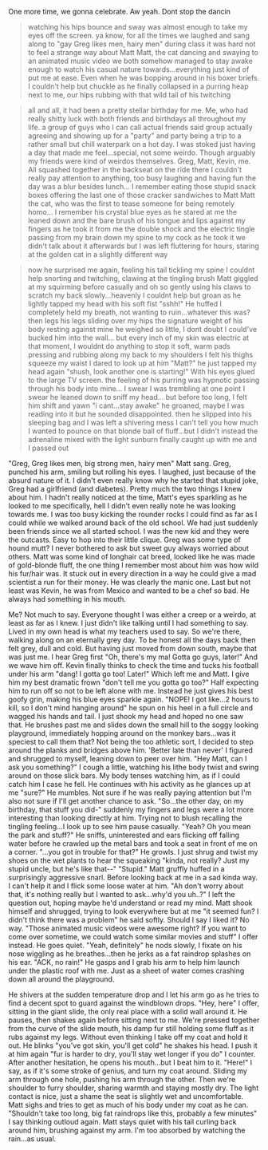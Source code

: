 One more time, we gonna celebrate. Aw yeah. Dont stop the dancin

>watching his hips bounce and sway was almost enough to take my eyes off the screen. 
>ya know, for all the times we laughed and sang along to "gay Greg likes men, hairy men" during class it was hard not to feel a strange way about Matt 
>Matt, the cat dancing and swaying to an animated music video we both somehow managed to stay awake enough to watch
>his casual nature towards...everything just kind of put me at ease. Even when he was bopping around in his boxer briefs. I couldn't help but chuckle as he finally collapsed in a purring heap next to me, our hips rubbing with that wild tail of his twitching 

>all and all, it had been a pretty stellar birthday for me. Me, who had really shitty luck with both friends and birthdays all throughout my life.
>a group of guys who I can call actual friends
>said group actually agreeing and showing up for a "party"
>and party being a trip to a rather small but chill waterpark on a hot day.
>I was stoked just having a day that made me feel...special, not some weirdo. Though arguably my friends were kind of weirdos themselves.
>Greg, Matt, Kevin, me. All squashed together in the backseat on the ride there
>I couldn't really pay attention to anything, too busy laughing and having fun
>the day was a blur
>besides lunch...
>I remember eating those stupid snack boxes
>offering the last one of those cracker sandwiches to Matt
>Matt the cat, who was the first to tease someone for being remotely homo...
>I remember his crystal blue eyes as he stared at me
>the leaned down and the bare brush of his tongue and lips against my fingers as he took it from me
>the double shock and the electric tingle passing from my brain down my spine to my cock as he took it
>we didn't talk about it afterwards
>but I was left fluttering for hours, staring at the golden cat in a slightly different way

>now he surprised me again, feeling his tail tickling my spine
>I couldnt help snorting and twitching, clawing at the tingling brush
>Matt giggled at my squirming before casually and oh so gently using his claws to scratch my back slowly...heavenly
>I couldnt help but groan as he lightly tapped my head with his soft fist "sshh!" He huffed
>I completely held my breath, not wanting to ruin...whatever this was?
>then legs
>his legs sliding over my hips
>the signature weight of his body resting against mine
>he weighed so little, I dont doubt I could've bucked him into the wall...
>but every inch of my skin was electric at that moment, I wouldnt do anything to stop it
>soft, warm pads pressing and rubbing along my back to my shoulders
>I felt his thighs squeeze my waist
>I dared to look up at him
>"Matt?"
>he just tapped my head again "shush, look another one is starting!" With his eyes glued to the large TV screen.
>the feeling of his purring was hypnotic passing through his body into mine...
>I swear I was trembling
>at one point I swear he leaned down to sniff my head...
>but before too long, I felt him shift and yawn
>"i cant...stay awake" he groaned, maybe I was reading into it but he sounded disappointed.
>then he slipped into his sleeping bag and I was left a shivering mess
>I can't tell you how much I wanted to pounce on that blonde ball of fluff...but I didn't
>instead the adrenaline mixed with the light sunburn finally caught up with me and I passed out

"Greg, Greg likes men, big strong men, hairy men" Matt sang. Greg, punched his arm, smiling but rolling his eyes.
I laughed, just because of the absurd nature of it. I didn't even really know why he started that stupid joke, Greg had a girlfriend (and diabetes). Pretty much the two things I knew about him.
I hadn't really noticed at the time, Matt's eyes sparkling as he looked to me specifically, hell I didn't even really note he was looking towards me. I was too busy kicking the rounder rocks I could find as far as I could while we walked around back of the old school.
We had just suddenly been friends since we all started school. I was the new kid and they were the outcasts. Easy to hop into their little clique. 
Greg was some type of hound mutt? I never bothered to ask but sweet guy always worried about others. Matt was some kind of longhair cat breed, looked like he was made of gold-blonde fluff, the one thing I remember most about him was how wild his fur/hair was. It stuck out in every direction in a way he could give a mad scientist a run for their money. He was clearly the manic one. Last but not least was Kevin, he was from Mexico and wanted to be a chef so bad. He always had something in his mouth.

Me? Not much to say. Everyone thought I was either a creep or a weirdo, at least as far as I knew. I just didn't like talking until I had something to say. Lived in my own head is what my teachers used to say.
So we're there, walking along on an eternally grey day. To be honest all the days back then felt grey, dull and cold. But having just moved from down south, maybe that was just me.  I hear Greg first "Oh, there's my ma! Gotta go guys, later!" And we wave him off. Kevin finally thinks to check the time and tucks his football under his arm "dang! I gotta go too! Later!" Which left me and Matt. I give him my best dramatic frown "don't tell me you gotta go too?" Half expecting him to run off so not to be left alone with me. Instead he just gives his best goofy grin, making his blue eyes sparkle again. "NOPE! I got like...2 hours to kill, so I don't mind hanging around" he spun on his heel in a full circle and wagged his hands and tail. I just shook my head and hoped no one saw that. He brushes past me and slides down the small hill to the soggy looking playground, immediately hopping around on the monkey bars...was it speciest to call them that? Not being the too athletic sort, I decided to step around the planks and bridges above him.
'Better late than never' I figured and shrugged to myself, leaning down to peer over him. "Hey Matt, can I ask you something?" I cough a little, watching his lithe body twist and swing around on those slick bars. My body tenses watching him, as if I could catch him I case he fell. He continues with his activity as he glances up at me "sure?" He mumbles. Not sure if he was really paying attention but I'm also not sure if I'll get another chance to ask. "So...the other day, on my birthday, that stuff you did-" suddenly my fingers and legs were a lot more interesting than looking directly at him. Trying not to blush recalling the tingling feeling...I look up to see him pause casually. "Yeah? Oh you mean the park and stuff?" He sniffs, uninterested and ears flicking off falling water before he crawled up the metal bars and took a seat in front of me on a corner. "...you got in trouble for that?" He growls. I just shrug and twist my shoes on the wet plants to hear the squeaking "kinda, not really? Just my stupid uncle, but he's like that--" "Stupid." Matt gruffly huffed in a surprisingly aggressive snarl. Before looking back at me in a sad kinda way. I can't help it and I flick some loose water at him. "Ah don't worry about that, it's nothing really but I wanted to ask...why'd you uh..?" I left the question out, hoping maybe he'd understand or read my mind. Matt shook himself and shrugged, trying to look everywhere but at me "it seemed fun? I didn't think there was a problem" he said softly. Should I say I liked it? No way. 
"Those animated music videos were awesome right? If you want to come over sometime, we could watch some similar movies and stuff" I offer instead. He goes quiet. "Yeah, definitely" he nods slowly, I fixate on his nose wiggling as he breathes...then he jerks as a fat raindrop splashes on his ear. "ACK, no rain!" He gasps and I grab his arm to help him launch under the plastic roof with me. Just as a sheet of water comes crashing down all around the playground.

He shivers at the sudden temperature drop and I let his arm go as he tries to find a decent spot to guard against the windblown drops. "Hey, here" I offer, sitting in the giant slide, the only real place with a solid wall around it. He pauses, then shakes again before sitting next to me. We're pressed together from the curve of the slide mouth, his damp fur still holding some fluff as it rubs against my legs. Without even thinking I take off my coat and hold it out. He blinks "you've got skin, you'll get cold" he shakes his head. I push it at him again "fur is harder to dry, you'll stay wet longer if you do" I counter. After another hesitation, he opens his mouth...but I beat him to it.
"Here!" I say, as if it's some stroke of genius, and turn my coat around. Sliding my arm through one hole, pushing his arm through the other. Then we're shoulder to furry shoulder, sharing warmth and staying mostly dry. The light contact is nice, just a shame the seat is slightly wet and uncomfortable. Matt sighs and tries to get as much of his body under my coat as he can. "Shouldn't take too long, big fat raindrops like this, probably a few minutes" I say thinking outloud again. Matt stays quiet with his tail curling back around him, brushing against my arm. I'm too absorbed by watching the rain...as usual.